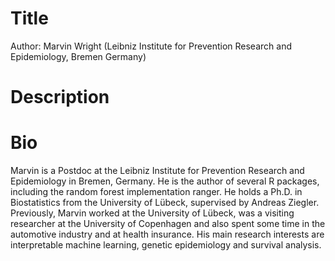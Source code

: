 # Title

Author: Marvin Wright (Leibniz Institute for Prevention Research and Epidemiology, Bremen Germany)

# Description

# Bio

Marvin is a Postdoc at the Leibniz Institute for Prevention Research and Epidemiology in Bremen, Germany. He is the author of several R packages, including the random forest implementation ranger. He holds a Ph.D. in Biostatistics from the University of Lübeck, supervised by Andreas Ziegler. Previously, Marvin worked at the University of Lübeck, was a visiting researcher at the University of Copenhagen and also spent some time in the automotive industry and at health insurance. His main research interests are interpretable machine learning, genetic epidemiology and survival analysis. 
